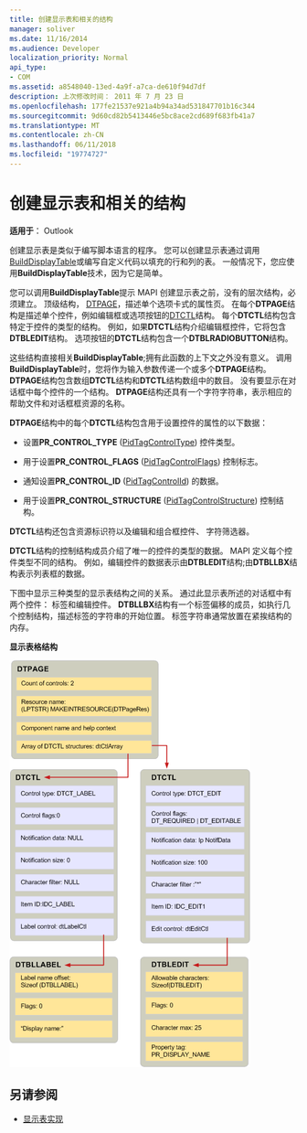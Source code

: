 ```yaml
---
title: 创建显示表和相关的结构
manager: soliver
ms.date: 11/16/2014
ms.audience: Developer
localization_priority: Normal
api_type:
- COM
ms.assetid: a8548040-13ed-4a9f-a7ca-de610f94d7df
description: 上次修改时间： 2011 年 7 月 23 日
ms.openlocfilehash: 177fe21537e921a4b94a34ad531847701b16c344
ms.sourcegitcommit: 9d60cd82b5413446e5bc8ace2cd689f683fb41a7
ms.translationtype: MT
ms.contentlocale: zh-CN
ms.lasthandoff: 06/11/2018
ms.locfileid: "19774727"
---
```

# <a name="creating-display-tables-and-related-structures"></a>创建显示表和相关的结构
  
**适用于**： Outlook 
  
创建显示表是类似于编写脚本语言的程序。 您可以创建显示表通过调用[BuildDisplayTable](builddisplaytable.md)或编写自定义代码以填充的行和列的表。 一般情况下，您应使用**BuildDisplayTable**技术，因为它是简单。 
  
您可以调用**BuildDisplayTable**提示 MAPI 创建显示表之前，没有的层次结构，必须建立。 顶级结构， [DTPAGE](dtpage.md)，描述单个选项卡式的属性页。 在每个**DTPAGE**结构是描述单个控件，例如编辑框或选项按钮的[DTCTL](dtctl.md)结构。 每个**DTCTL**结构包含特定于控件的类型的结构。 例如，如果**DTCTL**结构介绍编辑框控件，它将包含**DTBLEDIT**结构。 选项按钮的**DTCTL**结构包含一个**DTBLRADIOBUTTON**结构。 
  
这些结构直接相关**BuildDisplayTable**;拥有此函数的上下文之外没有意义。 调用**BuildDisplayTable**时，您将作为输入参数传递一个或多个**DTPAGE**结构。 **DTPAGE**结构包含数组**DTCTL**结构和**DTCTL**结构数组中的数目。 没有要显示在对话框中每个控件的一个结构。 **DTPAGE**结构还具有一个字符字符串，表示相应的帮助文件和对话框框资源的名称。 
  
**DTPAGE**结构中的每个**DTCTL**结构包含用于设置控件的属性的以下数据： 
  
- 设置**PR_CONTROL_TYPE** ([PidTagControlType](pidtagcontroltype-canonical-property.md)) 控件类型。
    
- 用于设置**PR_CONTROL_FLAGS** ([PidTagControlFlags](pidtagcontrolflags-canonical-property.md)) 控制标志。
    
- 通知设置**PR_CONTROL_ID** ([PidTagControlId](pidtagcontrolid-canonical-property.md)) 的数据。
    
- 用于设置**PR_CONTROL_STRUCTURE** ([PidTagControlStructure](pidtagcontrolstructure-canonical-property.md)) 控制结构。
    
**DTCTL**结构还包含资源标识符以及编辑和组合框控件、 字符筛选器。 
  
**DTCTL**结构的控制结构成员介绍了唯一的控件的类型的数据。 MAPI 定义每个控件类型不同的结构。 例如，编辑控件的数据表示由**DTBLEDIT**结构;由**DTBLLBX**结构表示列表框的数据。 
  
下图中显示三种类型的显示表结构之间的关系。 通过此显示表所述的对话框中有两个控件： 标签和编辑控件。 **DTBLLBX**结构有一个标签偏移的成员，如执行几个控制结构，描述标签的字符串的开始位置。 标签字符串通常放置在紧挨结构的内存。 
  
**显示表格结构**
  
![显示表结构](media/dtstruct.gif "显示表结构")
  
## <a name="see-also"></a>另请参阅

- [显示表实现](display-table-implementation.md)

